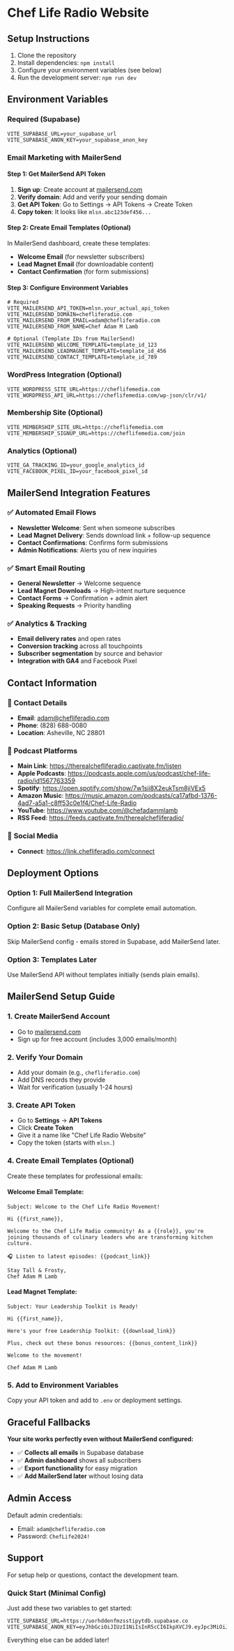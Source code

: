 # Chef Life Radio Website

## Setup Instructions

1. Clone the repository
2. Install dependencies: `npm install`
3. Configure your environment variables (see below)
4. Run the development server: `npm run dev`

## Environment Variables

### Required (Supabase)
```
VITE_SUPABASE_URL=your_supabase_url
VITE_SUPABASE_ANON_KEY=your_supabase_anon_key
```

### Email Marketing with MailerSend

#### Step 1: Get MailerSend API Token
1. **Sign up**: Create account at [mailersend.com](https://mailersend.com)
2. **Verify domain**: Add and verify your sending domain
3. **Get API Token**: Go to Settings → API Tokens → Create Token
4. **Copy token**: It looks like `mlsn.abc123def456...`

#### Step 2: Create Email Templates (Optional)
In MailerSend dashboard, create these templates:
- **Welcome Email** (for newsletter subscribers)
- **Lead Magnet Email** (for downloadable content)
- **Contact Confirmation** (for form submissions)

#### Step 3: Configure Environment Variables
```
# Required
VITE_MAILERSEND_API_TOKEN=mlsn.your_actual_api_token
VITE_MAILERSEND_DOMAIN=chefliferadio.com
VITE_MAILERSEND_FROM_EMAIL=adam@chefliferadio.com
VITE_MAILERSEND_FROM_NAME=Chef Adam M Lamb

# Optional (Template IDs from MailerSend)
VITE_MAILERSEND_WELCOME_TEMPLATE=template_id_123
VITE_MAILERSEND_LEADMAGNET_TEMPLATE=template_id_456
VITE_MAILERSEND_CONTACT_TEMPLATE=template_id_789
```

### WordPress Integration (Optional)
```
VITE_WORDPRESS_SITE_URL=https://cheflifemedia.com
VITE_WORDPRESS_API_URL=https://cheflifemedia.com/wp-json/clr/v1/
```

### Membership Site (Optional)
```
VITE_MEMBERSHIP_SITE_URL=https://cheflifemedia.com
VITE_MEMBERSHIP_SIGNUP_URL=https://cheflifemedia.com/join
```

### Analytics (Optional)
```
VITE_GA_TRACKING_ID=your_google_analytics_id
VITE_FACEBOOK_PIXEL_ID=your_facebook_pixel_id
```

## MailerSend Integration Features

### ✅ **Automated Email Flows**
- **Newsletter Welcome**: Sent when someone subscribes
- **Lead Magnet Delivery**: Sends download link + follow-up sequence
- **Contact Confirmations**: Confirms form submissions
- **Admin Notifications**: Alerts you of new inquiries

### ✅ **Smart Email Routing**
- **General Newsletter** → Welcome sequence
- **Lead Magnet Downloads** → High-intent nurture sequence
- **Contact Forms** → Confirmation + admin alert
- **Speaking Requests** → Priority handling

### ✅ **Analytics & Tracking**
- **Email delivery rates** and open rates
- **Conversion tracking** across all touchpoints
- **Subscriber segmentation** by source and behavior
- **Integration with GA4** and Facebook Pixel

## Contact Information

### 📧 **Contact Details**
- **Email**: adam@chefliferadio.com
- **Phone**: (828) 688-0080
- **Location**: Asheville, NC 28801

### 🎵 **Podcast Platforms**
- **Main Link**: https://therealchefliferadio.captivate.fm/listen
- **Apple Podcasts**: https://podcasts.apple.com/us/podcast/chef-life-radio/id1567763359
- **Spotify**: https://open.spotify.com/show/7w1sii8X2eukTsm8jiVEx5
- **Amazon Music**: https://music.amazon.com/podcasts/ca17afbd-1376-4ad7-a5a1-c8ff53c0e1f4/Chef-Life-Radio
- **YouTube**: https://www.youtube.com/@chefadammlamb
- **RSS Feed**: https://feeds.captivate.fm/therealchefliferadio/

### 📱 **Social Media**
- **Connect**: https://link.chefliferadio.com/connect

## Deployment Options

### **Option 1: Full MailerSend Integration**
Configure all MailerSend variables for complete email automation.

### **Option 2: Basic Setup (Database Only)**
Skip MailerSend config - emails stored in Supabase, add MailerSend later.

### **Option 3: Templates Later**
Use MailerSend API without templates initially (sends plain emails).

## MailerSend Setup Guide

### **1. Create MailerSend Account**
- Go to [mailersend.com](https://mailersend.com)
- Sign up for free account (includes 3,000 emails/month)

### **2. Verify Your Domain**
- Add your domain (e.g., `chefliferadio.com`)
- Add DNS records they provide
- Wait for verification (usually 1-24 hours)

### **3. Create API Token**
- Go to **Settings** → **API Tokens**
- Click **Create Token**
- Give it a name like "Chef Life Radio Website"
- Copy the token (starts with `mlsn.`)

### **4. Create Email Templates (Optional)**

Create these templates for professional emails:

#### Welcome Email Template:
```
Subject: Welcome to the Chef Life Radio Movement!

Hi {{first_name}},

Welcome to the Chef Life Radio community! As a {{role}}, you're joining thousands of culinary leaders who are transforming kitchen culture.

🎧 Listen to latest episodes: {{podcast_link}}

Stay Tall & Frosty,
Chef Adam M Lamb
```

#### Lead Magnet Template:
```
Subject: Your Leadership Toolkit is Ready!

Hi {{first_name}},

Here's your free Leadership Toolkit: {{download_link}}

Plus, check out these bonus resources: {{bonus_content_link}}

Welcome to the movement!

Chef Adam M Lamb
```

### **5. Add to Environment Variables**
Copy your API token and add to `.env` or deployment settings.

## Graceful Fallbacks

**Your site works perfectly even without MailerSend configured:**
- ✅ **Collects all emails** in Supabase database
- ✅ **Admin dashboard** shows all subscribers
- ✅ **Export functionality** for easy migration
- ✅ **Add MailerSend later** without losing data

## Admin Access

Default admin credentials:
- Email: `adam@chefliferadio.com`
- Password: `ChefLife2024!`

## Support

For setup help or questions, contact the development team.

### Quick Start (Minimal Config)

Just add these two variables to get started:
```
VITE_SUPABASE_URL=https://uorhddenfmzsstipytdb.supabase.co
VITE_SUPABASE_ANON_KEY=eyJhbGciOiJIUzI1NiIsInR5cCI6IkpXVCJ9.eyJpc3MiOiJzdXBhYmFzZSIsInJlZiI6InVvcmhkZGVuZm16c3p0aXB5dGRiIiwicm9sZSI6ImFub24iLCJpYXQiOjE3NTA3OTY1NTgsImV4cCI6MjA2NjM3MjU1OH0.VRu_kU5lmD1suFt3iNK5wmHf4fBiUeHzzpQNLw0La1M
```

Everything else can be added later!